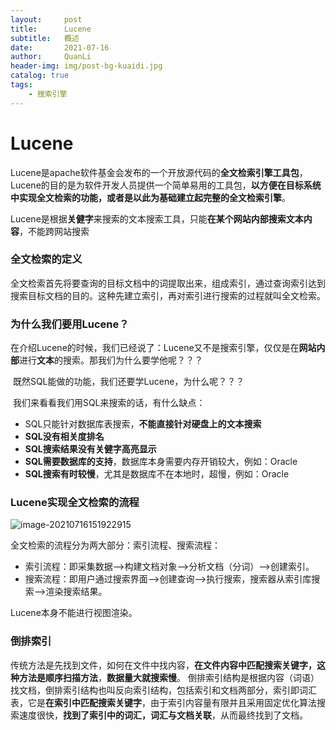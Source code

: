 ```yaml
---
layout:     post
title:      Lucene
subtitle:   概述
date:       2021-07-16
author:     QuanLi
header-img: img/post-bg-kuaidi.jpg
catalog: true
tags:
    - 搜索引擎
---
```


# Lucene

​	Lucene是apache软件基金会发布的一个开放源代码的**全文检索引擎工具包**，Lucene的目的是为软件开发人员提供一个简单易用的工具包，**以方便在目标系统中实现全文检索的功能，或者是以此为基础建立起完整的全文检索引擎**。

​	Lucene是根据**关健字**来搜索的文本搜索工具，只能**在某个网站内部搜索文本内容**，不能跨网站搜索

### 全文检索的定义

​	全文检索首先将要查询的目标文档中的词提取出来，组成索引，通过查询索引达到搜索目标文档的目的。这种先建立索引，再对索引进行搜索的过程就叫全文检索。

### 为什么我们要用Lucene？

​	在介绍Lucene的时候，我们已经说了：Lucene又不是搜索引擎，仅仅是在**网站内部**进行**文本**的搜索。那我们为什么要学他呢？？？

​	既然SQL能做的功能，我们还要学Lucene，为什么呢？？？

​	我们来看看我们用SQL来搜索的话，有什么缺点：

- SQL只能针对数据库表搜索，**不能直接针对硬盘上的文本搜索**
- **SQL没有相关度排名**
- **SQL搜索结果没有关健字高亮显示**
- **SQL需要数据库的支持**，数据库本身需要内存开销较大，例如：Oracle
- **SQL搜索有时较慢**，尤其是数据库不在本地时，超慢，例如：Oracle

### Lucene实现全文检索的流程

![image-20210716151922915](https://i.loli.net/2021/07/16/NIyVYdAgKMeHSfG.png)

全文检索的流程分为两大部分：索引流程、搜索流程：

- 索引流程：即采集数据-->构建文档对象-->分析文档（分词）-->创建索引。
- 搜索流程：即用户通过搜索界面-->创建查询-->执行搜索，搜索器从索引库搜索-->渲染搜索结果。

Lucene本身不能进行视图渲染。

### 倒排索引

​	传统方法是先找到文件，如何在文件中找内容，**在文件内容中匹配搜索关键字，这种方法是顺序扫描方法**，**数据量大就搜索慢**。
 倒排索引结构是根据内容（词语）找文档，倒排索引结构也叫反向索引结构，包括索引和文档两部分，索引即词汇表，它是**在索引中匹配搜索关键字**，由于索引内容量有限并且采用固定优化算法搜索速度很快，**找到了索引中的词汇，词汇与文档关联**，从而最终找到了文档。

